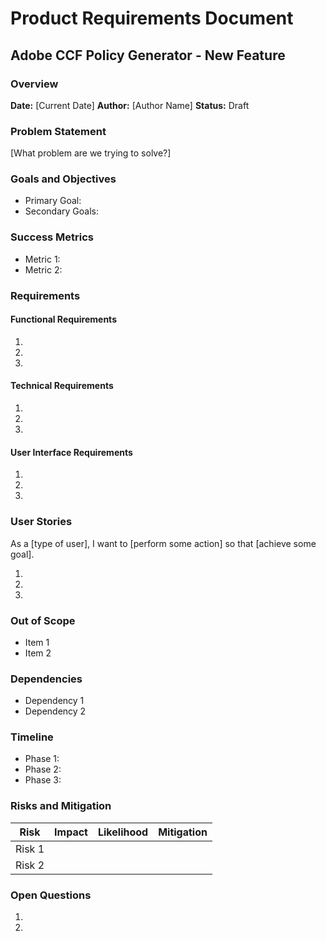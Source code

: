 # Product Requirements Document
## Adobe CCF Policy Generator - New Feature

### Overview
**Date:** [Current Date]
**Author:** [Author Name]
**Status:** Draft

### Problem Statement
[What problem are we trying to solve?]

### Goals and Objectives
- Primary Goal:
- Secondary Goals:

### Success Metrics
- Metric 1:
- Metric 2:

### Requirements

#### Functional Requirements
1. 
2. 
3. 

#### Technical Requirements
1. 
2. 
3. 

#### User Interface Requirements
1. 
2. 
3. 

### User Stories
As a [type of user], I want to [perform some action] so that [achieve some goal].

1. 
2. 
3. 

### Out of Scope
- Item 1
- Item 2

### Dependencies
- Dependency 1
- Dependency 2

### Timeline
- Phase 1:
- Phase 2:
- Phase 3:

### Risks and Mitigation
| Risk | Impact | Likelihood | Mitigation |
|------|---------|------------|------------|
| Risk 1 | | | |
| Risk 2 | | | |

### Open Questions
1. 
2. 